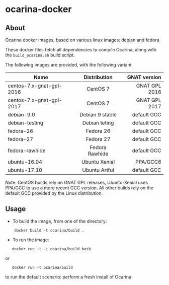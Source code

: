 # ocarina-docker

## About

Ocarina docker images, based on various linux images: debian and fedora

These docker files fetch all dependencies to compile Ocarina, along
with the `build_ocarina.sh` build script.

The following images are provided, with the following variant

| Name                     | Distribution    | GNAT version  |
| ------------------------ |:---------------:| -------------:|
| centos-7.x-gnat-gpl-2016 | CentOS 7        | GNAT GPL 2016 |
| centos-7.x-gnat-gpl-2017 | CentOS 7        | GNAT GPL 2017 |
| debian-9.0               | Debian 9 stable | default GCC   |
| debian-testing           | Debian teting   | default GCC   |
| fedora-26                | Fedora 26       | default GCC   |
| fedora-27                | Fedora 27       | default GCC   |
| fedora-rawhide           | Fedora Rawhide  | default GCC   |
| ubuntu-16.04             | Ubuntu Xenial   | PPA/GCC6      |
| ubuntu-17.10             | Ubuntu Artful   | default GCC   |

Note: CentOS builds rely on GNAT GPL releases, Ubuntu-Xenial uses
PPA/GCC to use a more recent GCC version. All other builds rely on the
default GCC provided by the Linux distribution.

## Usage

* To build the image, from one of the directory:
```
    docker build -t ocarina/build .
```

* To run the image:
```
   docker run -t -i ocarina/build bash
```

or

```
   docker run -t ocarina/build
```

to run the default scenario: perform a fresh install of Ocarina
